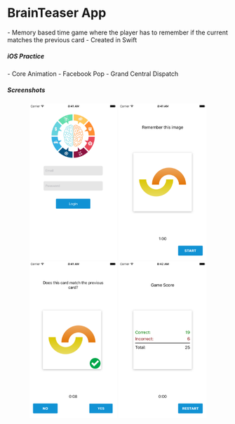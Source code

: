 <h1>BrainTeaser App</h1>
 - Memory based time game where the player has to remember if the current matches the previous card
 - Created in Swift
 
<h5>iOS Practice</h5>
 - Core Animation
 - Facebook Pop
 - Grand Central Dispatch

<h5>Screenshots</h5>
<p align="center">
  <img src="/BrainTeaser/Screenshots/Login_Screen.png" alt="Login Screen" width="200px" height="356px">
  <img src="/BrainTeaser/Screenshots/First_Image.png" alt="First Image" width="200px" height="356px">
  <img src="/BrainTeaser/Screenshots/Correct_Guess.png" alt="Correct Guess" width="200px" height="356px">
  <img src="/BrainTeaser/Screenshots/Score_Card.png" alt="Score Card" width="200px" height="356px">
</p>
 
